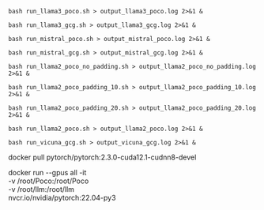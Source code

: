 
```
bash run_llama3_poco.sh > output_llama3_poco.log 2>&1 &

bash run_llama3_gcg.sh > output_llama3_gcg.log 2>&1 &

bash run_mistral_poco.sh > output_mistral_poco.log 2>&1 &

bash run_mistral_gcg.sh > output_mistral_gcg.log 2>&1 &

bash run_llama2_poco_no_padding.sh > output_llama2_poco_no_padding.log 2>&1 &

bash run_llama2_poco_padding_10.sh > output_llama2_poco_padding_10.log 2>&1 &

bash run_llama2_poco_padding_20.sh > output_llama2_poco_padding_20.log 2>&1 &

bash run_llama2_poco.sh > output_llama2_poco.log 2>&1 &

bash run_vicuna_gcg.sh > output_vicuna_gcg.log 2>&1 &
```

docker pull pytorch/pytorch:2.3.0-cuda12.1-cudnn8-devel

docker run --gpus all -it \
  -v /root/Poco:/root/Poco \
  -v /root/llm:/root/llm \
  nvcr.io/nvidia/pytorch:22.04-py3